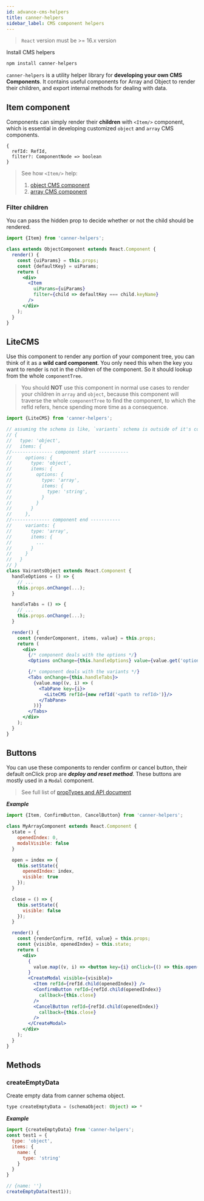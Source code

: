 ```yaml
---
id: advance-cms-helpers
title: canner-helpers
sidebar_label: CMS component helpers
---
```


> `React` version must be >= 16.x version

Install CMS helpers

```js
npm install canner-helpers
```

`canner-helpers` is a utility helper library for **developing your own CMS Components**. It contains useful components for Array and Object to render their children, and export internal methods for dealing with data.

## Item component

Components can simply render their **children** with `<Item/>` component, which is essential in developing customized `object` and `array` CMS components.

```
{
  refId: RefId,
  filter?: ComponentNode => boolean
}
```

> See how `<Item/>` help:
> 1. [object CMS component](advance-customized-component.md#object-type)
> 2. [array CMS component](advance-customized-component.md#array-type)


### Filter children

You can pass the hidden prop to decide whether or not the child should be rendered.

```jsx
import {Item} from 'canner-helpers';

class extends ObjectComponent extends React.Component {
  render() {
    const {uiParams} = this.props;
    const {defaultKey} = uiParams;
    return (
      <div>
        <Item
          uiParams={uiParams}
          filter={child => defaultKey === child.keyName}
        />
      </div>
    );
  }
}
```

## LiteCMS

Use this component to render any portion of your component tree, you can think of it as a **wild card component**.  You only need this when the key you want to render is not in the children of the component. So it should lookup from the whole `componentTree`.

> You should **NOT** use this component in normal use cases to render your children in `array` and `object`, because this component will traverse the whole `componentTree` to find the component, to which the refId refers, hence spending more time as a consequence.


```jsx
import {LiteCMS} from 'canner-helpers';

// assuming the schema is like, `variants` schema is outside of it's component's scope:
// {
//   type: 'object',
//   items: {
//--------------- component start -----------
//     options: {
//       type: 'object',
//       items: {
//         options: {
//           type: 'array',
//           items: {
//             type: 'string',
//           }
//         }
//       }
//     },
//-------------- component end -----------
//     variants: {
//       type: 'array',
//       items: {
//         ...
//       }
//     }
//   }
// }
class VairantsObject extends React.Component {
  handleOptions = () => {
    // ...
    this.props.onChange(...);
  }

  handleTabs = () => {
    // ...
    this.props.onChange(...);
  }

  render() {
    const {renderComponent, items, value} = this.props;
    return (
      <div>
        {/* component deals with the options */}
        <Options onChange={this.handleOptions} value={value.get('options').toJS()}/>

        {/* component deals with the variants */}
        <Tabs onChange={this.handleTabs}>
          {value.map((v, i) => (
            <TabPane key={i}>
              <LiteCMS refId={new refId('<path to refId>')}/>
            </TabPane>
          ))}
        </Tabs>
      </div>
    );
  }
}
```

## Buttons

You can use these components to render confirm or cancel button, their default onClick prop are ***deploy and reset method***. These buttons are mostly used in a `Modal` component.

> See full list of [propTypes and API document](api-cms-helpers.md#buttons)

***Example***

```jsx
import {Item, ConfirmButton, CancelButton} from 'canner-helpers';

class MyArrayComponent extends React.Component {
  state = {
    openedIndex: 0,
    modalVisible: false
  }

  open = index => {
    this.setState({
      openedIndex: index,
      visible: true
    });
  }

  close = () => {
    this.setState({
      visible: false
    });
  }

  render() {
    const {renderConfirm, refId, value} = this.props;
    const {visible, openedIndex} = this.state;
    return (
      <div>
        {
          value.map((v, i) => <button key={i} onClick={() => this.open(i)}>EDIT</button>)
        }
        <CreateModal visible={visible}>
          <Item refId={refId.child(openedIndex)} />
          <ConfirmButton refId={refId.child(openedIndex)}
            callback={this.close}
          />
          <CancelButton refId={refId.child(openedIndex)}
            callback={this.close}
          />
        </CreateModal>
      </div>
    );
  }
}
```

## Methods

### createEmptyData

Create empty data from canner schema object.

```js
type createEmptyData = (schemaObject: Object) => *
```

***Example***

```js
import {createEmptyData} from 'canner-helpers';
const test1 = {
  type: 'object',
  items: {
    name: {
      type: 'string'
    }
  }
}

// {name: ''}
createEmptyData(test1));
```
